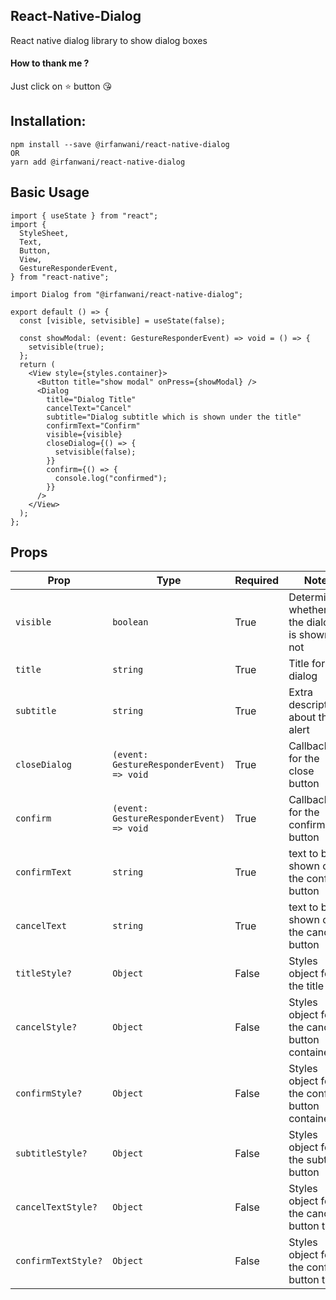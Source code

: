## React-Native-Dialog

React native dialog library to show dialog boxes

#### How to thank me ?

Just click on ⭐️ button 😘

## Installation:

```
npm install --save @irfanwani/react-native-dialog
OR
yarn add @irfanwani/react-native-dialog
```

## Basic Usage

```tsx
import { useState } from "react";
import {
  StyleSheet,
  Text,
  Button,
  View,
  GestureResponderEvent,
} from "react-native";

import Dialog from "@irfanwani/react-native-dialog";

export default () => {
  const [visible, setvisible] = useState(false);

  const showModal: (event: GestureResponderEvent) => void = () => {
    setvisible(true);
  };
  return (
    <View style={styles.container}>
      <Button title="show modal" onPress={showModal} />
      <Dialog
        title="Dialog Title"
        cancelText="Cancel"
        subtitle="Dialog subtitle which is shown under the title"
        confirmText="Confirm"
        visible={visible}
        closeDialog={() => {
          setvisible(false);
        }}
        confirm={() => {
          console.log("confirmed");
        }}
      />
    </View>
  );
};
```

## Props

| Prop                | Type                                     | Required                          | Note                                           |
| ------------------- | ---------------------------------------- | --------------------------------- | ---------------------------------------------- |
| `visible`           | `boolean`                                | True                              | Determines whether the dialog is shown or not  |
| `title`             | `string`                                 | True                              | Title for the dialog                           |
| `subtitle`          | `string` | True                             | Extra description about the alert |
| `closeDialog`       | `(event: GestureResponderEvent) => void` | True                              | Callback for the close button                  |
| `confirm`           | `(event: GestureResponderEvent) => void` | True                              | Callback for the confirm button                |
| `confirmText`       | `string`                                 | True                              | text to be shown on the confirm button         |
| `cancelText`        | `string`                                 | True                              | text to be shown on the cancel button          |
| `titleStyle?`       | `Object`                                 | False                             | Styles object for the title                    |
| `cancelStyle?`      | `Object`                                 | False                             | Styles object for the cancel button container  |
| `confirmStyle?`     | `Object`                                 | False                             | Styles object for the confirm button container |
| `subtitleStyle?`    | `Object`                                 | False                             | Styles object for the subtitle button          |
| `cancelTextStyle?`  | `Object`                                 | False                             | Styles object for the cancel button text       |
| `confirmTextStyle?` | `Object`                                 | False                             | Styles object for the confirm button text      |
